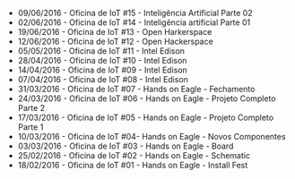 
* 09/06/2016 - Oficina de IoT #15 - Inteligência Artificial Parte 02
* 02/06/2016 - Oficina de IoT #14 - Inteligência artificial Parte 01
* 19/06/2016 - Oficina de IoT #13 - Open Harkerspace
* 12/06/2016 - Oficina de IoT #12 - Open Hackerspace
* 05/05/2016 - Oficina de IoT #11 - Intel Edison
* 28/04/2016 - Oficina de IoT #10 - Intel Edison
* 14/04/2016 - Oficina de IoT #09 - Intel Edison
* 07/04/2016 - Oficina de IoT #08 - Intel Edison
* 31/03/2016 - Oficina de IoT #07 - Hands on Eagle - Fechamento
* 24/03/2016 - Oficina de IoT #06 - Hands on Eagle - Projeto Completo Parte 2
* 17/03/2016 - Oficina de IoT #05 - Hands on Eagle - Projeto Completo Parte 1
* 10/03/2016 - Oficina de IoT #04- Hands on Eagle - Novos Componentes
* 03/03/2016 - Oficina de IoT #03 - Hands on Eagle - Board
* 25/02/2016 - Oficina de IoT #02 - Hands on Eagle - Schematic
* 18/02/2016 - Oficina de IoT #01 - Hands on Eagle - Install Fest
